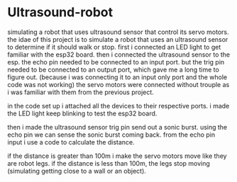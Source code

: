 # Ultrasound-robot
simulating a robot that uses ultrasound sensor that control its servo motors.
the idae of this project is to simulate a robot that uses an ultrasound sensor to determine if it should walk or stop.
first i connected an LED light to get familiar with the esp32 board.
then i connected the ultrasound sensor to the esp.
the echo pin needed to be connected to an input port.
but the trig pin needed to be connected to an output port, which gave me a long time to figure out. 
(because i was connecting it to an input only port and the whole code was not working)
the servo motors were connected without trouple as i was familiar with them from the previous project.

in the code set up i attached all the devices to their respective ports.
i made the LED light keep blinking to test the esp32 board.

then i made the ultrasound sensor trig pin send out a sonic burst.
using the echo pin we can sense the sonic burst coming back.
from the echo pin input i use a code to calculate the distance.

if the distance is greater than 100m i make the servo motors move like they are robot legs.
if the distance is less than 100m, the legs stop moving (simulating getting close to a wall or an object).

